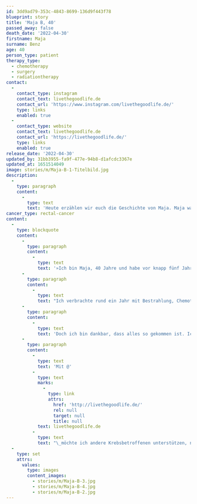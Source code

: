 ```yaml
---
id: 3dd9ad79-353c-4843-8699-136d9f443f78
blueprint: story
title: 'Maja B, 40'
passed_away: false
death_date: '2022-04-30'
firstname: Maja
surname: Benz
age: 40
person_type: patient
therapy_type:
  - chemotherapy
  - surgery
  - radiationtherapy
contact:
  -
    contact_type: instagram
    contact_text: livethegoodlife.de
    contact_url: 'https://www.instagram.com/livethegoodlife.de/'
    type: links
    enabled: true
  -
    contact_type: website
    contact_text: livethegoodlife.de
    contact_url: 'https://livethegoodlife.de/'
    type: links
    enabled: true
release_date: '2022-04-30'
updated_by: 31bb3955-fa9f-477e-94b8-d1afcdc3367e
updated_at: 1651514049
image: stories/m/Maja-B-1-Titelbild.jpg
description:
  -
    type: paragraph
    content:
      -
        type: text
        text: 'Heute erzählen wir euch die Geschichte von Maja. Maja war 35, als sie die Diagnose Rektumkarzinom bekam. Für sie war die Diagnose ein Wach werden, die hat ihr Leben verändert und setzt sich dafür ein andere Krebspatient:innen während der Therapie zu unterstützen.'
cancer_type: rectal-cancer
content:
  -
    type: blockquote
    content:
      -
        type: paragraph
        content:
          -
            type: text
            text: '»Ich bin Maja, 40 Jahre und habe vor knapp fünf Jahren im August 2017 die Diagnose Rektumkarzinom (Stadium 3) bekommen. Zwischen einem nicht so ganz glücklichen Jobende und einer neuen Jobchance habe ich mir eine kurze Auszeit genommen und die Diagnose hat mich tatsächlich wie der Schlag getroffen. Ich habe mit allem gerechnet, aber nicht mit Krebs, denn bis auf Stuhl im Blut hatte ich quasi keine Symptome - wobei ich mir das heute nicht mehr sicher bin, weil ich einfach null Komma null drauf geachtet habe und mein Leben sehr anders verlief als mittlerweile.'
      -
        type: paragraph
        content:
          -
            type: text
            text: "Ich verbrachte rund ein Jahr mit Bestrahlung, Chemotherapie, einer großen Operation, bei der mir zusätzlich noch ein Stoma, also ein künstlicher Darmausgang, angelegt wurde. Es folge noch eine Chemotherapie. Immerhin, meine Haare habe ich nicht verloren. Und dann irgendwann nach langen sieben Monaten konnte das Stoma zurückverlegt werden. Doch damit fingen viele ›Probleme‹ erst an. Ich habe daraufhin meine Ernährung komplett umgestellt und mittlerweile weiß ich ungefähr, was ich gut essen kann und was nicht. Einfach ist es nicht, gerade im Urlaub. Außerdem benötige ich schon immer eine Toilette in der Nähe und Reisen wie früher kann ich mir leider nicht mehr vorstellen (z.\_B. einen Roadtrip durch die Wüste Namibias)."
      -
        type: paragraph
        content:
          -
            type: text
            text: 'Doch ich bin dankbar, dass alles so gekommen ist. Ich sehe es als ein Wachrütteln. Und ich habe mich verändert, mache etwas aus meinem Leben und lebe nicht nur so vor mich her. Das war früher anders.'
      -
        type: paragraph
        content:
          -
            type: text
            text: 'Mit @'
          -
            type: text
            marks:
              -
                type: link
                attrs:
                  href: 'http://livethegoodlife.de/'
                  rel: null
                  target: null
                  title: null
            text: livethegoodlife.de
          -
            type: text
            text: "\_möchte ich andere Krebsbetroffenen unterstützen, nach der Akuttherapie ein gesundes Leben zu führen, Ernährung und Lebensstil individuell anzupassen. Denn das Leben ist so wertvoll.«"
  -
    type: set
    attrs:
      values:
        type: images
        content_images:
          - stories/m/Maja-B-3.jpg
          - stories/m/Maja-B-4.jpg
          - stories/m/Maja-B-2.jpg
---
```

